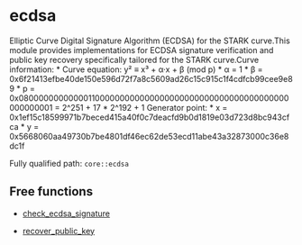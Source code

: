 # ecdsa

Elliptic Curve Digital Signature Algorithm (ECDSA) for the STARK curve.This module provides implementations for ECDSA signature verification and public key recovery specifically tailored for the STARK curve.Curve information: * Curve equation: y² ≡ x³ + α·x + β (mod p) * α = 1 * β = 0x6f21413efbe40de150e596d72f7a8c5609ad26c15c915c1f4cdfcb99cee9e89 * p = 0x0800000000000011000000000000000000000000000000000000000000000001 = 2^251 + 17 * 2^192 + 1 Generator point: * x = 0x1ef15c18599971b7beced415a40f0c7deacfd9b0d1819e03d723d8bc943cfca * y = 0x5668060aa49730b7be4801df46ec62de53ecd11abe43a32873000c36e8dc1f

Fully qualified path: `core::ecdsa`

## Free functions

- [check_ecdsa_signature](./core-ecdsa-check_ecdsa_signature.md)

- [recover_public_key](./core-ecdsa-recover_public_key.md)

